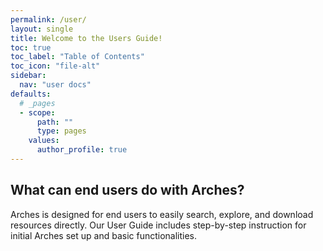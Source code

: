 ```yaml
---
permalink: /user/
layout: single
title: Welcome to the Users Guide!
toc: true
toc_label: "Table of Contents"
toc_icon: "file-alt"
sidebar:
  nav: "user docs"
defaults:
  # _pages
  - scope:
      path: ""
      type: pages
    values:
      author_profile: true
---
```

## What can end users do with Arches?
Arches is designed for end users to easily search, explore, and download resources directly. Our User Guide includes step-by-step instruction for initial Arches set up and basic functionalities.
